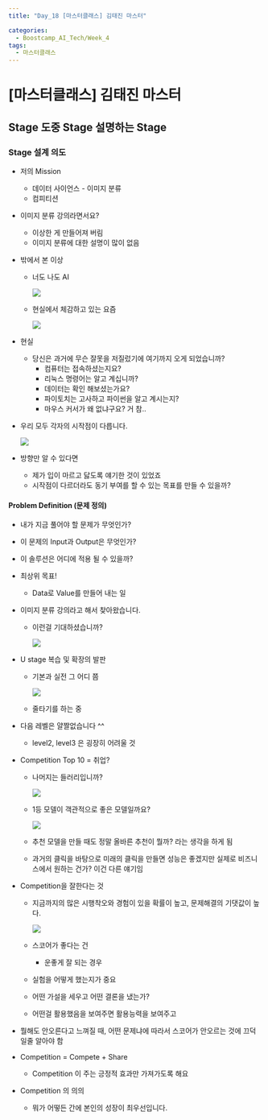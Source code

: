 ```yaml
---
title: "Day_18 [마스터클래스] 김태진 마스터"

categories:
  - Boostcamp_AI_Tech/Week_4
tags:
  - 마스터클래스
---
```


# [마스터클래스] 김태진 마스터

## Stage 도중 Stage 설명하는 Stage

### Stage 설계 의도

- 저의 Mission
  - 데이터 사이언스 - 이미지 분류
  - 컴피티션
  
- 이미지 분류 강의라면서요?
  - 이상한 게 만들어져 버림
  - 이미지 분류에 대한 설명이 많이 없음

- 밖에서 본 이상
  - 너도 나도 AI
  
    ![]({{site.url}}/assets/images/boostcamp/2021-08-26-18-13-05.png)

  - 현실에서 체감하고 있는 요즘

    ![]({{site.url}}/assets/images/boostcamp/2021-08-26-18-13-38.png)

- 현실
  - 당신은 과거에 무슨 잘못을 저질렀기에 여기까지 오게 되었습니까?
    - 컴퓨터는 접속하셨는지요?
    - 리눅스 명령어는 알고 계십니까?
    - 데이터는 확인 해보셨는가요?
    - 파이토치는 고사하고 파이썬을 알고 계시는지?
    - 마우스 커서가 왜 없냐구요? 거 참..

- 우리 모두 각자의 시작점이 다릅니다.

    ![]({{site.url}}/assets/images/boostcamp/2021-08-26-18-14-58.png)

- 방향만 알 수 있다면
  - 제가 입이 마르고 닳도록 얘기한 것이 있었죠
  - 시작점이 다르더라도 동기 부여를 할 수 있는 목표를 만들 수 있을까?

#### Problem Definition (문제 정의)

- 내가 지금 풀어야 할 문제가 무엇인가?
- 이 문제의 Input과 Output은 무엇인가?
- 이 솔루션은 어디에 적용 될 수 있을까?

- 최상위 목표!
  - Data로 Value를 만들어 내는 일

- 이미지 분류 강의라고 해서 찾아왔습니다.
  - 이런걸 기대하셨습니까?
    
    ![]({{site.url}}/assets/images/boostcamp/2021-08-26-18-20-48.png)

- U stage 복습 및 확장의 발판
  - 기본과 실전 그 어디 쯤

    ![]({{site.url}}/assets/images/boostcamp/2021-08-26-18-21-20.png)

  - 줄타기를 하는 중

- 다음 레벨은 얄짤없습니다 ^^
  - level2, level3 은 굉장히 어려울 것

- Competition Top 10 = 취업?
  - 나머지는 들러리입니까?

    ![]({{site.url}}/assets/images/boostcamp/2021-08-26-18-24-46.png)

  - 1등 모델이 객관적으로 좋은 모델일까요?

    ![]({{site.url}}/assets/images/boostcamp/2021-08-26-18-25-45.png)

  - 추천 모델을 만들 때도 정말 올바른 추천이 뭘까? 라는 생각을 하게 됨
  - 과거의 클릭을 바탕으로 미래의 클릭을 만들면 성능은 좋겠지만 실제로 비즈니스에서 원하는 건가? 이건 다른 얘기임

- Competition을 잘한다는 것
  - 지금까지의 많은 시행착오와 경험이 있을 확률이 높고, 문제해결의 기댓값이 높다.

    ![]({{site.url}}/assets/images/boostcamp/2021-08-26-18-27-23.png)

  - 스코어가 좋다는 건 
    - 운좋게 잘 되는 경우

  - 실험을 어떻게 했는지가 중요
  - 어떤 가설을 세우고 어떤 결론을 냈는가?
  - 어떤걸 활용했음을 보여주면 활용능력을 보여주고

- 뭘해도 안오른다고 느껴질 때, 어떤 문제냐에 따라서 스코어가 안오르는 것에 끄덕일줄 알아야 함

- Competition = Compete + Share
  - Competition 이 주는 긍정적 효과만 가져가도록 해요

- Competition 의 의의
  - 뭐가 어떻든 간에 본인의 성장이 최우선입니다.
